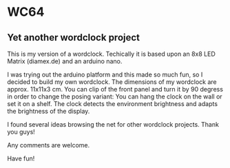 # WC64
## Yet another wordclock project

This is my version of a wordclock. Techically it is based upon an 8x8 LED Matrix (diamex.de) and an arduino nano.

I was trying out the arduino platform and this made so much fun, so I decided to build my own wordclock. 
The dimensions of my wordclock are approx. 11x11x3 cm. You can clip of the front panel and turn it by 90 degress 
in order to change the posing variant: You can hang the clock on the wall or set it on a shelf. The clock detects
the environment brightness and adapts the brightness of the display.

I found several ideas browsing the net for other wordclock projects. Thank you guys!

Any comments are welcome.

Have fun!
